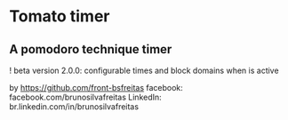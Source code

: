 # Tomato timer
## A pomodoro technique timer

! beta version 2.0.0: configurable times and block domains when is active

by https://github.com/front-bsfreitas
facebook: facebook.com/brunosilvafreitas
LinkedIn: br.linkedin.com/in/brunosilvafreitas